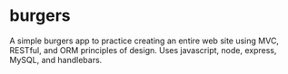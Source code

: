 # burgers
A simple burgers app to practice creating an entire web site using MVC, RESTful, and ORM principles of design. Uses javascript, node, express, MySQL, and handlebars.
